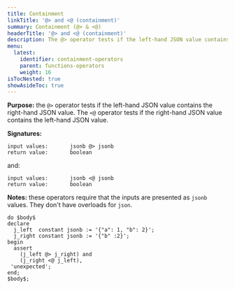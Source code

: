 ```yaml
---
title: Containment
linkTitle: '@> and <@ (containment)'
summary: Containment (@> & <@)
headerTitle: '@> and <@ (containment)'
description: The @> operator tests if the left-hand JSON value contains the right-hand JSON value. And the <@ operator tests if the right-hand JSON value contains the left-hand JSON value. 
menu:
  latest:
    identifier: containment-operators
    parent: functions-operators
    weight: 16
isTocNested: true
showAsideToc: true
---
```


**Purpose:** the `@>` operator tests if the left-hand JSON value contains the right-hand JSON value. The `<@` operator tests if the right-hand JSON value contains the left-hand JSON value.

**Signatures:**

```
input values:       jsonb @> jsonb
return value:       boolean
```
and:
```
input values:       jsonb <@ jsonb
return value:       boolean
```

**Notes:** these operators require that the inputs are presented as `jsonb` values. They don't have overloads for `json`.

```postgresql
do $body$
declare
  j_left  constant jsonb := '{"a": 1, "b": 2}';
  j_right constant jsonb := '{"b" :2}';
begin
  assert
    (j_left @> j_right) and
    (j_right <@ j_left),
 'unexpected';
end;
$body$;
```
